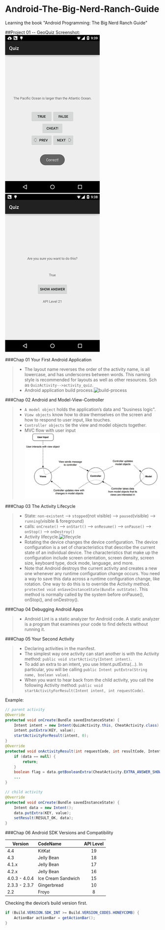 Android-The-Big-Nerd-Ranch-Guide
================================

Learning the book "Android Programming: The Big Nerd Ranch Guide"

##Project 01 -- GeoQuiz
Screenshot:
![screenshot_1](https://github.com/acprimer/Android-The-Big-Nerd-Ranch-Guide/blob/master/pic/quiz_screenshot_1.png)
![screenshot_2](https://github.com/acprimer/Android-The-Big-Nerd-Ranch-Guide/blob/master/pic/quiz_screenshot_2.png)

###Chap 01 Your First Android Application

> * The layout name reverses the order of the activity name, is all lowercase, and has underscores between words.
 This naming style is recommended for layouts as well as other resources. Sch as `QuizActivity-->activity_quiz`.
> * Android application build process.![build-process](http://developer.android.com/images/build.png)

###Chap 02 Android and Model-View-Controller

> * `A model object` holds the application’s data and "business logic".
> * `View objects` know how to draw themselves on the screen and how to respond to user input, like touches.
> * `Controller objects` tie the view and model objects together.
> * MVC flow with user input![mvc](https://github.com/acprimer/Android-The-Big-Nerd-Ranch-Guide/blob/master/pic/mvc.png)

###Chap 03 The Activity Lifecycle

> * State: `non-existent` --> `stopped`(not visible) --> `paused`(visible) --> `running`(visible & foreground)
> * calls: `onCreate()` --> `onStart()` --> `onResume()` --> `onPause()` --> `onStop()` --> `onDestroy()`
> * Activity lifecycle.![lifecycle](http://developer.android.com/images/activity_lifecycle.png)
> * Rotating the device changes the device configuration. The device configuration is a set of characteristics that describe the
current state of an individual device. The characteristics that make up the configuration include screen orientation, screen
density, screen size, keyboard type, dock mode, language, and more.
> * Note that Android destroys the current activity and creates a new one whenever any runtime configuration change occurs.
You need a way to save this data across a runtime configuration change, like rotation.
One way to do this is to override the Activity method.
`protected void onSaveInstanceState(Bundle outState)`.
This method is normally called by the system before onPause(), onStop(), and onDestroy().

###Chap 04 Debugging Android Apps

> * Android Lint is a static analyzer for Android code.
 A static analyzer is a program that examines your code to find defects without running it.

###Chap 05 Your Second Activity

> * Declaring activities in the manifest.
> * The simplest way one activity can start another is with the Activity method:
`public void startActivity(Intent intent)`.
> * To add an extra to an intent, you use Intent.putExtra(…). In particular, you will be calling
`public Intent putExtra(String name, boolean value)`.
> * When you want to hear back from the child activity, you call the following Activity method:
`public void startActivityForResult(Intent intent, int requestCode)`.


Example:
```java
// parent activity
@Override
protected void onCreate(Bundle savedInstanceState) {
    Intent intent = new Intent(QuizActivity.this, CheatActivity.class);
    intent.putExtra(KEY, value);
    startActivityForResult(intent, 0);
}
@Override
protected void onActivityResult(int requestCode, int resultCode, Intent data) {
    if (data == null) {
        return;
    }
    boolean flag = data.getBooleanExtra(CheatActivity.EXTRA_ANSWER_SHOWN, false);
    ...
}
```
```java
// child activity
@Override
protected void onCreate(Bundle savedInstanceState) {
    Intent data = new Intent();
    data.putExtra(KEY, value);
    setResult(RESULT_OK, data);
}
```

###Chap 06 Android SDK Versions and Compatibility

| Version | CodeName | API Level |
| ------|:--------|:---:|
| 4.4 | KitKat | 19 |
| 4.3 | Jelly Bean | 18 |
| 4.1.x | Jelly Bean | 17 |
| 4.2.x | Jelly Bean | 16 |
| 4.0.3 - 4.0.4 | Ice Cream Sandwich | 15 |
| 2.3.3 - 2.3.7 | Gingerbread | 10 |
| 2.2 | Froyo | 8 |

Checking the device’s build version first.
```java
if (Build.VERSION.SDK_INT >= Build.VERSION_CODES.HONEYCOMB) {
    ActionBar actionBar = getActionBar();
}
```